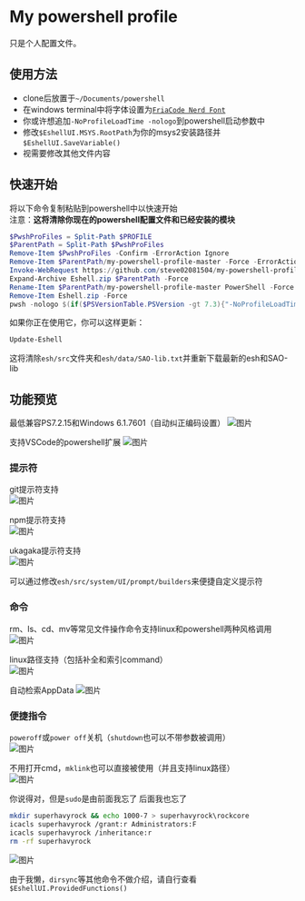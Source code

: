 # My powershell profile  

只是个人配置文件。

## 使用方法  

- clone后放置于`~/Documents/powershell`
- 在windows terminal中将字体设置为[`FriaCode Nerd Font`](https://github.com/ryanoasis/nerd-fonts/releases/latest/download/FiraCode.zip)
- 你或许想追加`-NoProfileLoadTime -nologo`到powershell启动参数中
- 修改`$EshellUI.MSYS.RootPath`为你的msys2安装路径并`$EshellUI.SaveVariable()`
- 视需要修改其他文件内容

## 快速开始

将以下命令复制粘贴到powershell中以快速开始  
注意：**这将清除你现在的powershell配置文件和已经安装的模块**

```powershell
$PwshProFiles = Split-Path $PROFILE
$ParentPath = Split-Path $PwshProFiles
Remove-Item $PwshProFiles -Confirm -ErrorAction Ignore
Remove-Item $ParentPath/my-powershell-profile-master -Force -ErrorAction SilentlyContinue
Invoke-WebRequest https://github.com/steve02081504/my-powershell-profile/archive/refs/heads/master.zip -OutFile Eshell.zip
Expand-Archive Eshell.zip $ParentPath -Force
Rename-Item $ParentPath/my-powershell-profile-master PowerShell -Force
Remove-Item Eshell.zip -Force
pwsh -nologo $(if($PSVersionTable.PSVersion -gt 7.3){"-NoProfileLoadTime"}) && $(exit)

```

如果你正在使用它，你可以这样更新：

```powershell
Update-Eshell

```

这将清除`esh/src`文件夹和`esh/data/SAO-lib.txt`并重新下载最新的esh和SAO-lib

## 功能预览  

最低兼容PS7.2.15和Windows 6.1.7601（自动纠正编码设置）
![图片](https://github.com/steve02081504/my-powershell-profile/assets/31927825/e87b0407-f874-4d33-9a04-bda6f8c1658c)

支持VSCode的powershell扩展
![图片](https://github.com/steve02081504/my-powershell-profile/assets/31927825/f32cdef8-a1fc-42f0-ad1b-64ad87f70a05)

### 提示符

git提示符支持  
![图片](https://github.com/steve02081504/my-powershell-profile/assets/31927825/24808f4d-c1a1-48b0-94a6-da45b6cc4510)

npm提示符支持  
![图片](https://github.com/steve02081504/my-powershell-profile/assets/31927825/66c1732c-da1b-4d62-ad00-93852dc65529)

ukagaka提示符支持  
![图片](https://github.com/steve02081504/my-powershell-profile/assets/31927825/9c3620ca-f15d-4a7d-8e5a-b0d321e58aab)

可以通过修改`esh/src/system/UI/prompt/builders`来便捷自定义提示符

### 命令

rm、ls、cd、mv等常见文件操作命令支持linux和powershell两种风格调用  
![图片](https://github.com/steve02081504/my-powershell-profile/assets/31927825/fdf5e98a-5532-4318-9a81-c5337c6d323a)

linux路径支持（包括补全和索引command）  
![图片](https://github.com/steve02081504/my-powershell-profile/assets/31927825/cedc3d38-de89-4c9e-aa97-4bd5fb83dff5)

自动检索AppData
![图片](https://github.com/steve02081504/my-powershell-profile/assets/31927825/08eeaea8-5050-4378-91a2-45713b4b6915)

### 便捷指令

`poweroff`或`power off`关机（`shutdown`也可以不带参数被调用）  
![图片](https://github.com/steve02081504/my-powershell-profile/assets/31927825/a164e5df-661f-47fa-a0fb-364349443410)

不用打开cmd，`mklink`也可以直接被使用（并且支持linux路径）  
![图片](https://github.com/steve02081504/my-powershell-profile/assets/31927825/d8160647-ce17-4d1a-aca6-eafd48819d8d)

你说得对，但是`sudo`是由前面我忘了 后面我也忘了  

```bash
mkdir superhavyrock && echo 1000-7 > superhavyrock\rockcore
icacls superhavyrock /grant:r Administrators:F
icacls superhavyrock /inheritance:r
rm -rf superhavyrock
```

![图片](https://github.com/steve02081504/my-powershell-profile/assets/31927825/b0b3a4ed-f6fd-446e-a65b-602399bd0abe)

由于我懒，`dirsync`等其他命令不做介绍，请自行查看`$EshellUI.ProvidedFunctions()`
